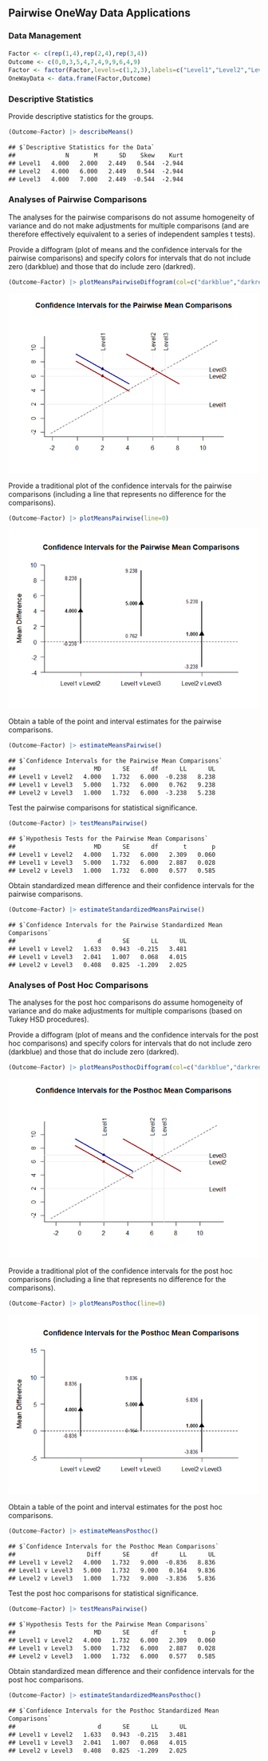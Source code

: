 
## Pairwise OneWay Data Applications

### Data Management


```r
Factor <- c(rep(1,4),rep(2,4),rep(3,4))
Outcome <- c(0,0,3,5,4,7,4,9,9,6,4,9)
Factor <- factor(Factor,levels=c(1,2,3),labels=c("Level1","Level2","Level3"))
OneWayData <- data.frame(Factor,Outcome)
```

### Descriptive Statistics

Provide descriptive statistics for the groups.

```r
(Outcome~Factor) |> describeMeans()
```

```
## $`Descriptive Statistics for the Data`
##              N       M      SD    Skew    Kurt
## Level1   4.000   2.000   2.449   0.544  -2.944
## Level2   4.000   6.000   2.449   0.544  -2.944
## Level3   4.000   7.000   2.449  -0.544  -2.944
```

### Analyses of Pairwise Comparisons

The analyses for the pairwise comparisons do not assume homogeneity of variance and do not make adjustments for multiple comparisons (and are therefore effectively equivalent to a series of independent samples t tests).

Provide a diffogram (plot of means and the confidence intervals for the pairwise comparisons) and specify colors for intervals that do not include zero (darkblue) and those that do include zero (darkred).

```r
(Outcome~Factor) |> plotMeansPairwiseDiffogram(col=c("darkblue","darkred"))
```

![](figures/OneWay-PairwiseA-1.png)<!-- -->

Provide a traditional plot of the confidence intervals for the pairwise comparisons (including a line that represents no difference for the comparisons).

```r
(Outcome~Factor) |> plotMeansPairwise(line=0)
```

![](figures/OneWay-PairwiseB-1.png)<!-- -->

Obtain a table of the point and interval estimates for the pairwise comparisons.

```r
(Outcome~Factor) |> estimateMeansPairwise()
```

```
## $`Confidence Intervals for the Pairwise Mean Comparisons`
##                      MD      SE      df      LL      UL
## Level1 v Level2   4.000   1.732   6.000  -0.238   8.238
## Level1 v Level3   5.000   1.732   6.000   0.762   9.238
## Level2 v Level3   1.000   1.732   6.000  -3.238   5.238
```
Test the pairwise comparisons for statistical significance.

```r
(Outcome~Factor) |> testMeansPairwise()
```

```
## $`Hypothesis Tests for the Pairwise Mean Comparisons`
##                      MD      SE      df       t       p
## Level1 v Level2   4.000   1.732   6.000   2.309   0.060
## Level1 v Level3   5.000   1.732   6.000   2.887   0.028
## Level2 v Level3   1.000   1.732   6.000   0.577   0.585
```
Obtain standardized mean difference and their confidence intervals for the pairwise comparisons.

```r
(Outcome~Factor) |> estimateStandardizedMeansPairwise()
```

```
## $`Confidence Intervals for the Pairwise Standardized Mean Comparisons`
##                       d      SE      LL      UL
## Level1 v Level2   1.633   0.943  -0.215   3.481
## Level1 v Level3   2.041   1.007   0.068   4.015
## Level2 v Level3   0.408   0.825  -1.209   2.025
```

### Analyses of Post Hoc Comparisons

The analyses for the post hoc comparisons do assume homogeneity of variance and do make adjustments for multiple comparisons (based on Tukey HSD procedures).

Provide a diffogram (plot of means and the confidence intervals for the post hoc comparisons) and specify colors for intervals that do not include zero (darkblue) and those that do include zero (darkred).

```r
(Outcome~Factor) |> plotMeansPosthocDiffogram(col=c("darkblue","darkred"))
```

![](figures/OneWay-PosthocA-1.png)<!-- -->

Provide a traditional plot of the confidence intervals for the post hoc comparisons (including a line that represents no difference for the comparisons).

```r
(Outcome~Factor) |> plotMeansPosthoc(line=0)
```

![](figures/OneWay-PosthocB-1.png)<!-- -->

Obtain a table of the point and interval estimates for the post hoc comparisons.

```r
(Outcome~Factor) |> estimateMeansPosthoc()
```

```
## $`Confidence Intervals for the Posthoc Mean Comparisons`
##                    Diff      SE      df      LL      UL
## Level1 v Level2   4.000   1.732   9.000  -0.836   8.836
## Level1 v Level3   5.000   1.732   9.000   0.164   9.836
## Level2 v Level3   1.000   1.732   9.000  -3.836   5.836
```
Test the post hoc comparisons for statistical significance.

```r
(Outcome~Factor) |> testMeansPairwise()
```

```
## $`Hypothesis Tests for the Pairwise Mean Comparisons`
##                      MD      SE      df       t       p
## Level1 v Level2   4.000   1.732   6.000   2.309   0.060
## Level1 v Level3   5.000   1.732   6.000   2.887   0.028
## Level2 v Level3   1.000   1.732   6.000   0.577   0.585
```
Obtain standardized mean difference and their confidence intervals for the post hoc comparisons.

```r
(Outcome~Factor) |> estimateStandardizedMeansPosthoc()
```

```
## $`Confidence Intervals for the Posthoc Standardized Mean Comparisons`
##                       d      SE      LL      UL
## Level1 v Level2   1.633   0.943  -0.215   3.481
## Level1 v Level3   2.041   1.007   0.068   4.015
## Level2 v Level3   0.408   0.825  -1.209   2.025
```
